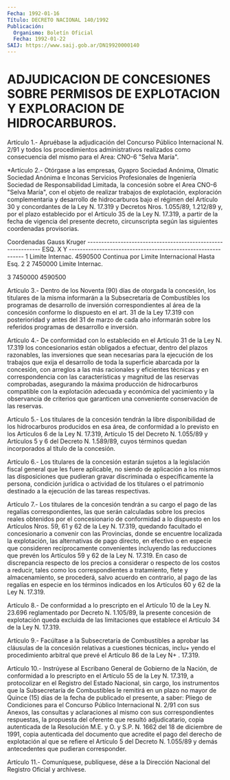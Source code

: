 ```yaml
---
Fecha: 1992-01-16
Título: DECRETO NACIONAL 140/1992
Publicación:
  Organismo: Boletín Oficial
  Fecha: 1992-01-22
SAIJ: https://www.saij.gob.ar/DN19920000140
---
```

# ADJUDICACION DE CONCESIONES SOBRE PERMISOS DE EXPLOTACION Y EXPLORACION DE HIDROCARBUROS.

<a id="1"></a>
Artículo  1.-  Apruébase  la adjudicación del Concurso Público Internacional  N. 2/91 y todos los  procedimientos  administrativos realizados como  consecuencia  del mismo para el Area: CNO-6 "Selva María".

<a id="2"></a>
*Artículo 2.- Otórgase a las empresas, Gyapro Sociedad Anónima, Olmatic  Sociedad  Anónima  e  Inconas  Servicios  Profesionales de Ingeniería  Sociedad  de  Responsabilidad  Limitada,  la  concesión sobre  el  Area  CNO-6  "Selva  María",  con  el objeto de realizar trabajos  de explotación, exploración complementaria  y  desarrollo de hidrocarburos  bajo el régimen del Artículo 30 y concordantes de la Ley N. 17.319 y Decretos  Nros.  1.055/89, 1.212/89 y, por el plazo establecido por el Artículo  35 de la Ley N. 17.319, a partir de la fecha de vigencia del presente  decreto, circunscripta según las siguientes coordenadas provisorias.

Coordenadas Gauss Kruger ------------------------------------------------------------- ESQ.               X                        Y -------------------------------------------------------------  1         Limite Internac.              4590500        Continua por Limite Internacional                   Hasta Esq. 2  2              7450000               Limite Internac.

3              7450000                  4590500

<a id="3"></a>
Artículo  3.-  Dentro  de los Noventa (90) días de otorgada la concesión, los titulares de la  misma informarán a la Subsecretaría de  Combustibles  los  programas  de    desarrollo    de  inversión correspondientes  al área de la concesión conforme lo dispuesto  en el art. 31 de la Ley  17.319  con  posterioridad  y antes del 31 de marzo  de  cada  año  informarán  sobre los referidos programas  de desarrollo e inversión.

<a id="4"></a>
Artículo  4.- De conformidad con lo establecido en el Artículo 31  de  la Ley N.  17.319  los  concesionarios  están obligados  a efectuar,  dentro  del  plazos razonables, las inversiones que sean necesarias  para  la  ejecución   de  los  trabajos  que  exija  el desarrollo de toda la superficie abarcada  por  la  concesión,  con arreglos    a  las  más  racionales  y  eficientes  técnicas  y  en correspondencia  con las características y magnitud de las reservas comprobadas,  asegurando  la  máxima  producción  de  hidrocarburos compatible con  la  explotación adecuada y económica del yacimiento y  la  observancia  de criterios  que  garanticen  una  conveniente conservación de las reservas.

<a id="5"></a>
Artículo  5.-  Los  titulares de la concesión tendrán la libre disponibilidad de los hidrocarburos  producidos  en  esa  área,  de conformidad  a  lo previsto en los Artículos 6 de la Ley N. 17.319, Artículo 15 del Decreto  N.  1.055/89 y Artículos 5 y 6 del Decreto N. 1.589/89, cuyos términos quedan  incorporados  al  título  de la concesión.

<a id="6"></a>
Artículo 6.- Los titulares de la concesión estarán sujetos a la legislación  fiscal  general  que les fuere aplicable, no siendo de aplicación  a  los  mismos las disposiciones  que  pudieran  gravar discriminada o específicamente  la  persona,  condición  jurídica o actividad   de  los  titulares  o  el  patrimonio  destinado  a  la ejecución de las tareas respectivas.

<a id="7"></a>
Artículo  7.- Los titulares de la concesión tendrán a su cargo el pago de las regalías  correspondientes, las que serán calculadas sobre  los  precios  reales  obtenidos   por  el  concesionario  de conformidad a lo dispuesto en los Artículos  Nros. 59, 61 y 62 de la  Ley  N.  17.319, quedando facultado el concesionario a convenir con las Provincias,  donde  se encuentre localizada la explotación, las alternativas de pago directo,  en  efectivo  o  en  especie que consideren  recíprocamente  convenientes incluyendo las reducciones que prevén los Artículos 59 y  62  de  la Ley N. 17.319. En caso de discrepancia  respecto de los precios a considerar  o  respecto  de los costos a reducir, tales como los correspondientes a tratamiento, flete  y  almacenamiento,  se procederá, salvo acuerdo en contrario, al pago de las regalías en  especie  en  los términos indicados en los Artículos 60 y 62 de la Ley N. 17.319.

<a id="8"></a>
Artículo  8.- De conformidad a lo prescripto en el Artículo 10 de  la Ley N. 23.696 reglamentado  por Decreto  N. 1.105/89,  la presente concesión de explotación queda excluida de las limitaciones  que  establece  el Artículo  34 de la Ley N. 17.319.

<a id="9"></a>
Artículo 9.- Facúltase a la Subsecretaría de Combustibles a aprobar las cláusulas de la concesión relativas a cuestiones técnicas, inclu+ yendo el procedimiento arbitral que prevé el Artículo 86 de la Ley N+ . 17.319.

<a id="10"></a>
Artículo 10.- Instrúyese al Escribano General de Gobierno de la Nación,  de conformidad a lo prescripto en el Artículo 55 de la Ley N. 17.319,  a  protocolizar en el Registro del Estado Nacional, sin cargo, los instrumentos  que  la  Subsecretaría  de Combustibles le remitirá en un plazo no mayor de Quince (15) días  de  la  fecha de publicado  el  presente,  a  saber:  Pliego  de Condiciones para el Concurso  Público  Internacional  N.  2/91  con  sus   Anexos,  las consultas    y  aclaraciones  al  mismo  con  sus  correspondientes respuestas, la  propuesta  del  oferente que resultó adjudicatario, copia autenticada de la Resolución  M.E. y O. y S.P. N. 1662 del 18 de diciembre de 1991, copia autenticada  del documento que acredite el pago del derecho de explotación al que  se refiere el Artículo 5 del  Decreto  N.  1.055/89  y  demás  antecedentes  que pudieran corresponder.

<a id="11"></a>
Artículo  11.-  Comuníquese,  publíquese,  dése a la Dirección Nacional del Registro Oficial y archívese.